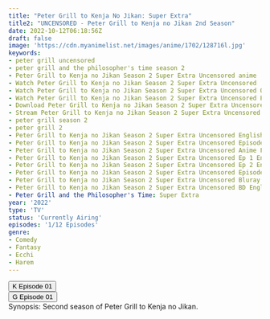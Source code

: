 ```yaml
---
title: "Peter Grill to Kenja No Jikan: Super Extra"
title2: "UNCENSORED - Peter Grill to Kenja no Jikan 2nd Season"
date: 2022-10-12T06:18:56Z
draft: false
image: 'https://cdn.myanimelist.net/images/anime/1702/128716l.jpg'
keywords:
- peter grill uncensored
- peter grill and the philosopher's time season 2
- Peter Grill to Kenja no Jikan Season 2 Super Extra Uncensored anime
- Watch Peter Grill to Kenja no Jikan Season 2 Super Extra Uncensored
- Watch Peter Grill to Kenja no Jikan Season 2 Super Extra Uncensored Online
- Watch Peter Grill to Kenja no Jikan Season 2 Super Extra Uncensored English Sub
- Download Peter Grill to Kenja no Jikan Season 2 Super Extra Uncensored English Sub
- Stream Peter Grill to Kenja no Jikan Season 2 Super Extra Uncensored
- peter grill season 2
- peter grill 2
- Peter Grill to Kenja no Jikan Season 2 Super Extra Uncensored English Sub
- Peter Grill to Kenja no Jikan Season 2 Super Extra Uncensored Episode 1 English Sub
- Peter Grill to Kenja no Jikan Season 2 Super Extra Uncensored Anime Free English Sub
- Peter Grill to Kenja no Jikan Season 2 Super Extra Uncensored Ep 1 English Sub
- Peter Grill to Kenja no Jikan Season 2 Super Extra Uncensored Ep 2 English Sub
- Peter Grill to Kenja no Jikan Season 2 Super Extra Uncensored Episode 2 English Sub
- Peter Grill to Kenja no Jikan Season 2 Super Extra Uncensored Bluray English Sub
- Peter Grill to Kenja no Jikan Season 2 Super Extra Uncensored BD English Sub
- Peter Grill and the Philosopher's Time: Super Extra
year: '2022'
type: 'TV'
status: 'Currently Airing'
episodes: '1/12 Episodes'
genre:
- Comedy
- Fantasy
- Ecchi
- Harem
---
```


<div class="d-g gg-10">
<div class="d-g gg-5 gtc-r ai-c">
<button onclick="window.open('?kwf=anime/PeterGrillToKenjaNoJikanSS2/Peter Grill To Kenja No Jikan  Super Extra UNCEN - 01','_blank')">K Episode 01</button>
</div>
<div class="d-g gg-5 gtc-r ai-c">
<button onclick="window.open('?gog=peter-grill-to-kenja-no-jikan-super-extra-uncensored-episode-1','_blank')">G Episode 01</button>
</div>
</div>
<div class="bc-1 p-5 d-g gg-5">Synopsis: Second season of Peter Grill to Kenja no Jikan.
</div>